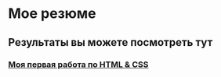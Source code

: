 # Мое резюме

## Результаты вы можете посмотреть тут

### [Моя первая работа по HTML & CSS](https://almaz2607.github.io/resume/)
